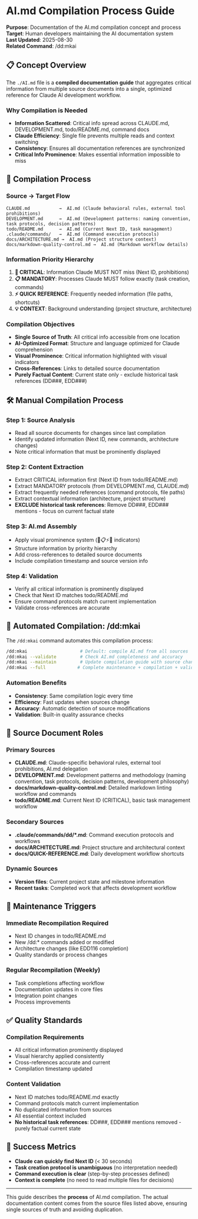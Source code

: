 # AI.md Compilation Process Guide

**Purpose**: Documentation of the AI.md compilation concept and process  
**Target**: Human developers maintaining the AI documentation system  
**Last Updated**: 2025-08-30  
**Related Command**: /dd:mkai

## 📋 Concept Overview

The `./AI.md` file is a **compiled documentation guide** that aggregates critical information from multiple source
documents into a single, optimized reference for Claude AI development workflow.

### **Why Compilation is Needed**

- **Information Scattered**: Critical info spread across CLAUDE.md, DEVELOPMENT.md, todo/README.md, command docs
- **Claude Efficiency**: Single file prevents multiple reads and context switching
- **Consistency**: Ensures all documentation references are synchronized
- **Critical Info Prominence**: Makes essential information impossible to miss

## 🔄 Compilation Process

### **Source → Target Flow**

```text
CLAUDE.md           →  AI.md (Claude behavioral rules, external tool prohibitions)
DEVELOPMENT.md      →  AI.md (Development patterns: naming convention, task protocols, decision patterns)
todo/README.md      →  AI.md (Current Next ID, task management)
.claude/commands/   →  AI.md (Command execution protocols)
docs/ARCHITECTURE.md →  AI.md (Project structure context)
docs/markdown-quality-control.md →  AI.md (Markdown workflow details)
```

### **Information Priority Hierarchy**

1. **🚨 CRITICAL**: Information Claude MUST NOT miss (Next ID, prohibitions)
2. **📋 MANDATORY**: Processes Claude MUST follow exactly (task creation, commands)
3. **⚡ QUICK REFERENCE**: Frequently needed information (file paths, shortcuts)
4. **💡 CONTEXT**: Background understanding (project structure, architecture)

### **Compilation Objectives**

- **Single Source of Truth**: All critical info accessible from one location
- **AI-Optimized Format**: Structure and language optimized for Claude comprehension
- **Visual Prominence**: Critical information highlighted with visual indicators
- **Cross-References**: Links to detailed source documentation
- **Purely Factual Content**: Current state only - exclude historical task references (DD###, EDD###)

## 🛠️ Manual Compilation Process

### **Step 1: Source Analysis**

- Read all source documents for changes since last compilation
- Identify updated information (Next ID, new commands, architecture changes)
- Note critical information that must be prominently displayed

### **Step 2: Content Extraction**

- Extract CRITICAL information first (Next ID from todo/README.md)
- Extract MANDATORY protocols (from DEVELOPMENT.md, CLAUDE.md)
- Extract frequently needed references (command protocols, file paths)
- Extract contextual information (architecture, project structure)
- **EXCLUDE historical task references**: Remove DD###, EDD### mentions - focus on current factual state

### **Step 3: AI.md Assembly**

- Apply visual prominence system (🚨📋⚡💡 indicators)
- Structure information by priority hierarchy
- Add cross-references to detailed source documents
- Include compilation timestamp and source version info

### **Step 4: Validation**

- Verify all critical information is prominently displayed
- Check that Next ID matches todo/README.md
- Ensure command protocols match current implementation
- Validate cross-references are accurate

## 🤖 Automated Compilation: /dd:mkai

The `/dd:mkai` command automates this compilation process:

```bash
/dd:mkai                    # Default: compile AI.md from all sources
/dd:mkai --validate         # Check AI.md completeness and accuracy
/dd:mkai --maintain         # Update compilation guide with source changes
/dd:mkai --full            # Complete maintenance + compilation + validation
```

### **Automation Benefits**

- **Consistency**: Same compilation logic every time
- **Efficiency**: Fast updates when sources change
- **Accuracy**: Automatic detection of source modifications
- **Validation**: Built-in quality assurance checks

## 📁 Source Document Roles

### **Primary Sources**

- **CLAUDE.md**: Claude-specific behavioral rules, external tool prohibitions, AI.md delegation
- **DEVELOPMENT.md**: Development patterns and methodology (naming convention, task protocols, decision patterns,
  development philosophy)
- **docs/markdown-quality-control.md**: Detailed markdown linting workflow and commands
- **todo/README.md**: Current Next ID (CRITICAL), basic task management workflow

### **Secondary Sources**

- **.claude/commands/dd/\*.md**: Command execution protocols and workflows
- **docs/ARCHITECTURE.md**: Project structure and architectural context
- **docs/QUICK-REFERENCE.md**: Daily development workflow shortcuts

### **Dynamic Sources**

- **Version files**: Current project state and milestone information
- **Recent tasks**: Completed work that affects development workflow

## 🔧 Maintenance Triggers

### **Immediate Recompilation Required**

- Next ID changes in todo/README.md
- New /dd:\* commands added or modified
- Architecture changes (like EDD116 completion)
- Quality standards or process changes

### **Regular Recompilation (Weekly)**

- Task completions affecting workflow
- Documentation updates in core files
- Integration point changes
- Process improvements

## ✅ Quality Standards

### **Compilation Requirements**

- All critical information prominently displayed
- Visual hierarchy applied consistently
- Cross-references accurate and current
- Compilation timestamp updated

### **Content Validation**

- Next ID matches todo/README.md exactly
- Command protocols match current implementation
- No duplicated information from sources
- All essential context included
- **No historical task references**: DD###, EDD### mentions removed - purely factual current state

## 🎯 Success Metrics

- **Claude can quickly find Next ID** (< 30 seconds)
- **Task creation protocol is unambiguous** (no interpretation needed)
- **Command execution is clear** (step-by-step processes defined)
- **Context is complete** (no need to read multiple files for decisions)

---

This guide describes the **process** of AI.md compilation. The actual documentation content comes from the source files
listed above, ensuring single sources of truth and avoiding duplication.
